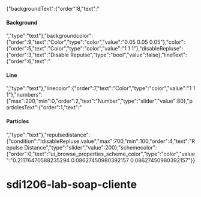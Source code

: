 {"backgroundText":{"order":8,"text":"<h4>Background</h4>","type":"text"},"backgroundcolor":{"order":9,"text":"Color","type":"color","value":"0.05 0.05 0.05"},"color":{"order":5,"text":"Color","type":"color","value":"1 1 1"},"disableRepluse":{"order":3,"text":"Disable Repulse","type":"bool","value":false},"lineText":{"order":6,"text":"<h4>Line</h4>","type":"text"},"linecolor":{"order":7,"text":"Color","type":"color","value":"1 1 1"},"numbers":{"max":200,"min":0,"order":2,"text":"Number","type":"slider","value":80},"particlesText":{"order":1,"text":"<h4>Particles</h4>","type":"text"},"repulsedistance":{"condition":"!disableRepluse.value","max":700,"min":100,"order":4,"text":"Repulse Distance","type":"slider","value":200},"schemecolor":{"order":0,"text":"ui_browse_properties_scheme_color","type":"color","value":"0.21176470588235294 0.08627450980392157 0.08627450980392157"}}
# sdi1206-lab-soap-cliente
